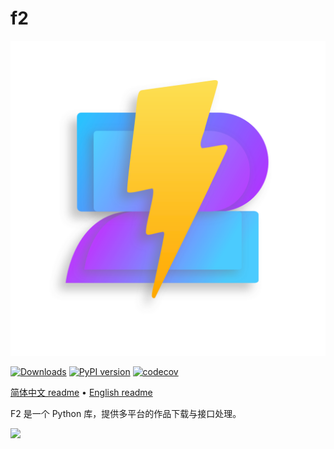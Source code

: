 # f2


![Logo](https://github.com/Johnserf-Seed/f2/raw/master/docs/public/f2-logo-with-shadow-svg@1.0x.svg)

[![Downloads](https://pepy.tech/badge/f2/month)](https://pepy.tech/project/f2)
[![PyPI version](https://badge.fury.io/py/f2.svg)](https://badge.fury.io/py/f2)
[![codecov](https://codecov.io/gh/johnserf-seed/f2/branch/master/graph/badge.svg)](https://codecov.io/gh/johnserf-seed/f2)

[简体中文 readme](https://github.com/Johnserf-Seed/f2/blob/master/README.md)
 • [English readme](https://github.com/Johnserf-Seed/f2/blob/master/README.en.md)


F2 是一个 Python 库，提供多平台的作品下载与接口处理。


<img src='https://user-images.githubusercontent.com/40727745/213396410-8391da6a-12b1-4a72-b951-894d1a0ca11a.png'>
